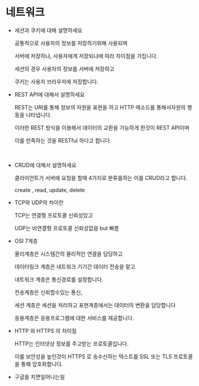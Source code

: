 # 네트워크

- 세션과 쿠키에 대해 설명하세요

  공통적으로 사용자의 정보를 저장하기위해 사용되며

  서버에 저장하냐, 사용자에게 저장되냐에 따라 차이점을 가집니다.

  세션의 경우 사용자의 정보를 서버에 저장하고

  쿠키는 사용자 브라우저에 저장합니다.



- REST API에 대해서 설명하세요

  REST는 URI를 통해 정보의 자원을 표현을 하고 HTTP 메소드를 통해서자원의 행동을 나타냅니다.

  이러한 REST 방식을 이용해서 데이터의 교환을 가능하게 한것이 REST API이며 

  이를 만족하는 것을 RESTful 하다고 합니다.

​	

- CRUD에 대해서 설명하세요

  클라이언트가 서버에 요청을 할때 4가지로 분류를하는 이를 CRUD라고 합니다.

  create , read, update, delete



- TCP와 UDP의 차이란

  TCP는 연결형 프로토콜 신뢰성있고

  UDP는 비연결형 프로토콜 신뢰성없음 but 빠름



- OSI 7계층

  물리계층은 시스템간의 물리적인 연결을 담당하고

  데이터링크 계층은 네트워크 기기간 데이터 전송을 맡고

  네트워크 계층은 통신경로를 설정합니다.

  전송계층은 신뢰할수있는 통신,

  세션 계층은 세션을 처리하고 표현계층에서는 데이터의 변환을 담당합니다

  응용계층은 응용프로그램에 대한 서비스를 제공합니다.



- HTTP 와 HTTPS 의 차이점

  HTTP는 인터넷상 정보를 주고받는 프로토콜입니다.

  이를 보안성을 높인것이 HTTPS 로  송수신하는 텍스트를 SSL 또는 TLS 프로토콜을 통해 암호화합니다.



- 구글을 치면일어나는일